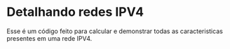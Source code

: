 # Detalhando redes IPV4

Esse é um código feito para calcular e demonstrar todas as caracteristicas presentes em uma rede IPV4.
